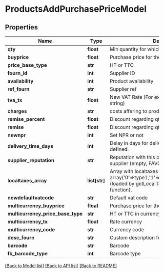 # ProductsAddPurchasePriceModel

## Properties
Name | Type | Description | Notes
------------ | ------------- | ------------- | -------------
**qty** | **float** | Min quantity for which price is valid | 
**buyprice** | **float** | Purchase price for the quantity min | 
**price_base_type** | **str** | HT or TTC | 
**fourn_id** | **int** | Supplier ID | 
**availability** | **int** | Product availability | 
**ref_fourn** | **str** | Supplier ref | 
**tva_tx** | **float** | New VAT Rate (For example 8.5. Should not be a string) | 
**charges** | **str** | costs affering to product | [optional] 
**remise_percent** | **float** | Discount regarding qty (percent) | [optional] 
**remise** | **float** | Discount regarding qty (amount) | [optional] 
**newnpr** | **int** | Set NPR or not | [optional] 
**delivery_time_days** | **int** | Delay in days for delivery (max). May be &#x27;&#x27; if not defined. | [optional] 
**supplier_reputation** | **str** | Reputation with this product to the defined supplier (empty, FAVORITE, DONOTORDER) | [optional] 
**localtaxes_array** | **list[str]** | Array with localtaxes info array(&#x27;0&#x27;&#x3D;&gt;type1,&#x27;1&#x27;&#x3D;&gt;rate1,&#x27;2&#x27;&#x3D;&gt;type2,&#x27;3&#x27;&#x3D;&gt;rate2) (loaded by getLocalTaxesFromRate(vatrate, 0, ...) function). | [optional] 
**newdefaultvatcode** | **str** | Default vat code | [optional] 
**multicurrency_buyprice** | **float** | Purchase price for the quantity min in currency | [optional] 
**multicurrency_price_base_type** | **str** | HT or TTC in currency | [optional] 
**multicurrency_tx** | **float** | Rate currency | [optional] 
**multicurrency_code** | **str** | Currency code | [optional] 
**desc_fourn** | **str** | Custom description for product_fourn_price | [optional] 
**barcode** | **str** | Barcode | [optional] 
**fk_barcode_type** | **int** | Barcode type | [optional] 

[[Back to Model list]](../README.md#documentation-for-models) [[Back to API list]](../README.md#documentation-for-api-endpoints) [[Back to README]](../README.md)


